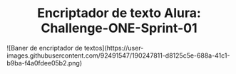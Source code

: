 <h1 align="center">Encriptador de texto Alura: Challenge-ONE-Sprint-01 </h1>
![Baner de encriptador de textos](https://user-images.githubusercontent.com/92491547/190247811-d8125c5e-688a-41c1-b9ba-f4a0fdee05b2.png)
